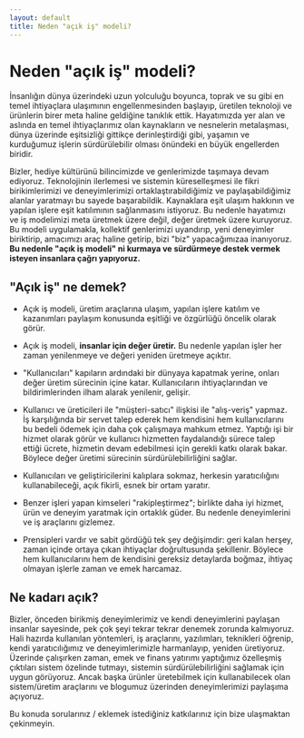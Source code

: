 ```yaml
---
layout: default
title: Neden "açık iş" modeli?
---
```


# Neden "açık iş" modeli?

İnsanlığın dünya üzerindeki uzun yolculuğu boyunca, toprak ve su gibi en temel ihtiyaçlara ulaşımının engellenmesinden başlayıp, üretilen teknoloji ve ürünlerin birer meta haline geldiğine tanıklık ettik. Hayatımızda yer alan ve aslında en temel ihtiyaçlarımız olan kaynakların ve nesnelerin metalaşması, dünya üzerinde eşitsizliği gittikçe derinleştirdiği gibi, yaşamın ve kurduğumuz işlerin sürdürülebilir olması önündeki en büyük engellerden biridir.

Bizler, hediye kültürünü bilincimizde ve genlerimizde taşımaya devam ediyoruz. Teknolojinin ilerlemesi ve sistemin küreselleşmesi ile fikri birikimlerimizi ve deneyimlerimizi ortaklaştırabildiğimiz ve paylaşabildiğimiz alanlar yaratmayı bu sayede başarabildik. Kaynaklara eşit ulaşım hakkının ve yapılan işlere eşit katılımının sağlanmasını istiyoruz. Bu nedenle hayatımızı ve iş modelimizi meta üretmek üzere değil, değer üretmek üzere kuruyoruz.
Bu modeli uygulamakla, kollektif genlerimizi uyandırıp, yeni deneyimler biriktirip, amacımızı araç haline getirip, bizi "biz" yapacağımızaa inanıyoruz. **Bu nedenle "açık iş modeli" ni kurmaya ve sürdürmeye destek vermek isteyen insanlara çağrı yapıyoruz.**


## "Açık iş" ne demek?

* Açık iş modeli, üretim araçlarına ulaşım, yapılan işlere katılım ve kazanımları paylaşım konusunda eşitliği ve özgürlüğü öncelik olarak görür.

* Açık iş modeli, **insanlar için değer üretir.** Bu nedenle yapılan işler her zaman yenilenmeye ve değeri yeniden üretmeye açıktır.

* "Kullanıcıları" kapıların ardındaki bir dünyaya kapatmak yerine, onları değer üretim sürecinin içine katar. Kullanıcıların ihtiyaçlarından ve bildirimlerinden ilham alarak yenilenir, gelişir.

* Kullanıcı ve üreticileri ile "müşteri-satıcı" ilişkisi ile "alış-veriş" yapmaz. İş karşılığında bir servet talep ederek hem kendisini hem kullanıcılarını bu bedeli ödemek için daha çok çalışmaya mahkum etmez. Yaptığı işi bir hizmet olarak görür ve kullanıcı hizmetten faydalandığı sürece talep ettiği ücrete, hizmetin devam edebilmesi için gerekli katkı olarak bakar. Böylece değer üretimi sürecinin sürdürülebilirliğini sağlar.

* Kullanıcıları ve geliştiricilerini kalıplara sokmaz, herkesin yaratıcılığını kullanabileceği, açık fikirli, esnek bir ortam yaratır.

* Benzer işleri yapan kimseleri "rakipleştirmez"; birlikte daha iyi hizmet, ürün ve deneyim yaratmak için ortaklık güder. Bu nedenle deneyimlerini ve iş araçlarını gizlemez.

* Prensipleri vardır ve sabit gördüğü tek şey değişimdir: geri kalan herşey, zaman içinde ortaya çıkan ihtiyaçlar doğrultusunda şekillenir. Böylece hem kullanıcılarını hem de kendisini gereksiz detaylarda boğmaz, ihtiyaç olmayan işlerle zaman ve emek harcamaz.


## Ne kadarı açık?

Bizler, önceden birikmiş deneyimlerimiz ve kendi deneyimlerini paylaşan insanlar sayesinde, pek çok şeyi tekrar tekrar denemek zorunda kalmıyoruz. Hali hazırda kullanılan yöntemleri, iş araçlarını, yazılımları, teknikleri öğrenip, kendi yaratıcılığımız ve deneyimlerimizle harmanlayıp, yeniden üretiyoruz.
Üzerinde çalışırken zaman, emek ve finans yatırımı yaptığımız özelleşmiş çıktıları sistem özelinde tutmayı, sistemin sürdürülebilirliğini sağlamak için uygun görüyoruz. Ancak başka ürünler üretebilmek için kullanabilecek olan sistem/üretim araçlarını ve blogumuz üzerinden deneyimlerimizi paylaşıma açıyoruz.

Bu konuda sorularınız / eklemek istediğiniz katkılarınız için bize ulaşmaktan çekinmeyin.
